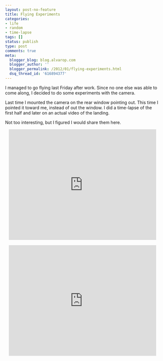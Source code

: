 ```yaml
---
layout: post-no-feature
title: Flying Experiments
categories:
- life
- random
- time-lapse
tags: []
status: publish
type: post
comments: true
meta:
  blogger_blog: blog.alvarop.com
  blogger_author: ''
  blogger_permalink: /2012/01/flying-experiments.html
  dsq_thread_id: '616894377'
---
```

I managed to go flying last Friday after work. Since no one else was able to come along, I decided to do some experiments with the camera.

Last time I mounted the camera on the rear window pointing out. This time I pointed it toward me, instead of out the window. I did a time-lapse of the first half and later on an actual video of the landing.

Not too interesting, but I figured I would share them here.

<div style="text-align: center;"><iframe allowfullscreen="" frameborder="0" height="360" src="http://www.youtube.com/embed/A8SWLaYVga0" width="480"></iframe></div>
<br />
<div style="text-align: center;"><iframe allowfullscreen="" frameborder="0" height="360" src="http://www.youtube.com/embed/WST__Ool4ss" width="480"></iframe></div>
